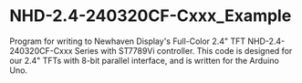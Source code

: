 # NHD-2.4-240320CF-Cxxx_Example
Program for writing to Newhaven Display's Full-Color 2.4" TFT NHD-2.4-240320CF-Cxxx Series with ST7789Vi controller. This code is designed for our 2.4" TFTs with 8-bit parallel interface, and is written for the Arduino Uno. 
